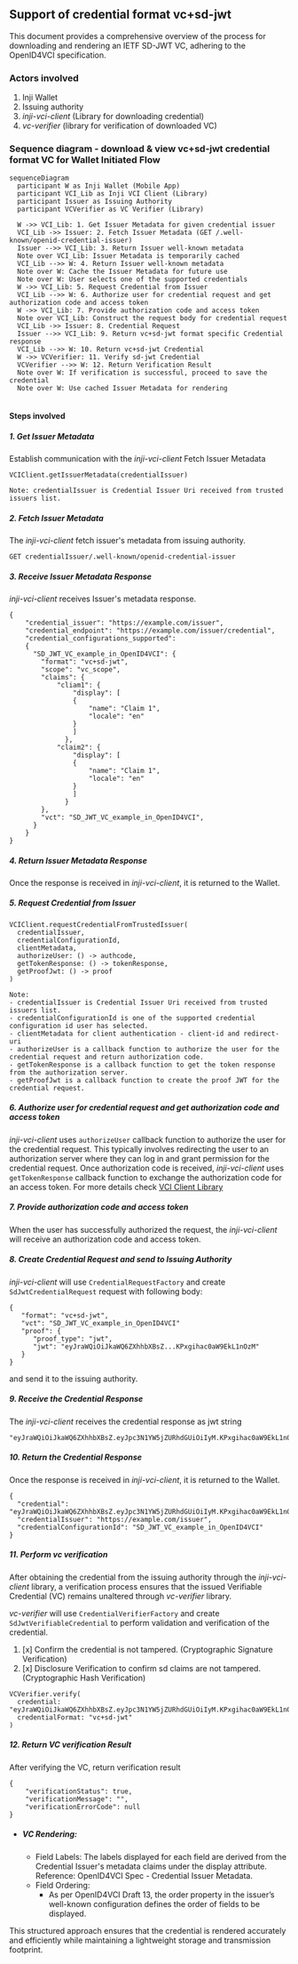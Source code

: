 ## Support of credential format vc+sd-jwt

This document provides a comprehensive overview of the process for downloading and rendering an IETF SD-JWT VC, adhering to the OpenID4VCI specification.

### Actors involved
1. Inji Wallet
2. Issuing authority
3. _inji-vci-client_ (Library for downloading credential)
4. _vc-verifier_ (library for verification of downloaded VC)

###  Sequence diagram - download & view vc+sd-jwt credential format VC for Wallet Initiated Flow

```mermaid
sequenceDiagram
  participant W as Inji Wallet (Mobile App)
  participant VCI_Lib as Inji VCI Client (Library)
  participant Issuer as Issuing Authority
  participant VCVerifier as VC Verifier (Library)

  W ->> VCI_Lib: 1. Get Issuer Metadata for given credential issuer
  VCI_Lib ->> Issuer: 2. Fetch Issuer Metadata (GET /.well-known/openid-credential-issuer)
  Issuer -->> VCI_Lib: 3. Return Issuer well-known metadata
  Note over VCI_Lib: Issuer Metadata is temporarily cached
  VCI_Lib -->> W: 4. Return Issuer well-known metadata
  Note over W: Cache the Issuer Metadata for future use
  Note over W: User selects one of the supported credentials
  W ->> VCI_Lib: 5. Request Credential from Issuer
  VCI_Lib -->> W: 6. Authorize user for credential request and get authorization code and access token
  W ->> VCI_Lib: 7. Provide authorization code and access token
  Note over VCI_Lib: Construct the request body for credential request
  VCI_Lib ->> Issuer: 8. Credential Request
  Issuer -->> VCI_Lib: 9. Return vc+sd-jwt format specific Credential response
  VCI_Lib -->> W: 10. Return vc+sd-jwt Credential
  W ->> VCVerifier: 11. Verify sd-jwt Credential
  VCVerifier -->> W: 12. Return Verification Result
  Note over W: If verification is successful, proceed to save the credential
  Note over W: Use cached Issuer Metadata for rendering
  

```

#### Steps involved
##### 1. Get Issuer Metadata

Establish communication with the _inji-vci-client_
Fetch Issuer Metadata

````
VCIClient.getIssuerMetadata(credentialIssuer)

Note: credentialIssuer is Credential Issuer Uri received from trusted issuers list.
````

##### 2. Fetch Issuer Metadata
The _inji-vci-client_ fetch issuer's metadata from issuing authority.

````
GET credentialIssuer/.well-known/openid-credential-issuer
````


##### 3. Receive Issuer Metadata Response
_inji-vci-client_ receives Issuer's metadata response.

````
{  
    "credential_issuer": "https://example.com/issuer",
    "credential_endpoint": "https://example.com/issuer/credential",    
    "credential_configurations_supported": 
    {
      "SD_JWT_VC_example_in_OpenID4VCI": {
        "format": "vc+sd-jwt",
        "scope": "vc_scope",
        "claims": {
            "cliam1": {
                "display": [
                {
                    "name": "Claim 1",
                    "locale": "en"
                }
                ]
              },
            "claim2": {
                "display": [
                {
                    "name": "Claim 1",
                    "locale": "en"
                }
                ]
              }
        },
        "vct": "SD_JWT_VC_example_in_OpenID4VCI",
      }
    }
}
````

##### 4. Return Issuer Metadata Response
Once the response is received in _inji-vci-client_, it is returned to the Wallet.

##### 5. Request Credential from Issuer

````
VCIClient.requestCredentialFromTrustedIssuer(
  credentialIssuer,
  credentialConfigurationId,
  clientMetadata,
  authorizeUser: () -> authcode,
  getTokenResponse: () -> tokenResponse,
  getProofJwt: () -> proof
)

Note: 
- credentialIssuer is Credential Issuer Uri received from trusted issuers list.
- credentialConfigurationId is one of the supported credential configuration id user has selected.
- clientMetadata for client authentication - client-id and redirect-uri
- authorizeUser is a callback function to authorize the user for the credential request and return authorization code.
- getTokenResponse is a callback function to get the token response from the authorization server.
- getProofJwt is a callback function to create the proof JWT for the credential request.
````

##### 6. Authorize user for credential request and get authorization code and access token
_inji-vci-client_ uses `authorizeUser` callback function to authorize the user for the credential request. 
This typically involves redirecting the user to an authorization server where they can log in and grant permission 
for the credential request.
Once authorization code is received, _inji-vci-client_ uses `getTokenResponse` callback function to exchange the 
authorization code for an access token.
For more details check [VCI Client Library](https://github.com/mosip/inji-vci-client/blob/master/kotlin/README.md)

##### 7. Provide authorization code and access token
When the user has successfully authorized the request, the _inji-vci-client_ will receive an authorization code and access token.


##### 8. Create Credential Request and send to Issuing Authority
_inji-vci-client_ will use `CredentialRequestFactory` and create `SdJwtCredentialRequest` request with following body:

````
{
   "format": "vc+sd-jwt",
   "vct": "SD_JWT_VC_example_in_OpenID4VCI"
   "proof": {
      "proof_type": "jwt",
      "jwt": "eyJraWQiOiJkaWQ6ZXhhbXBsZ...KPxgihac0aW9EkL1nOzM"
   }
}

````
and send it to the issuing authority.

##### 9. Receive the Credential Response
The _inji-vci-client_ receives the credential response as jwt string

```
"eyJraWQiOiJkaWQ6ZXhhbXBsZ.eyJpc3N1YW5jZURhdGUiOiIyM.KPxgihac0aW9EkL1nOzM~disclousure1~disclousure1~"
```

##### 10. Return the Credential Response
Once the response is received in _inji-vci-client_, it is returned to the Wallet.

````
{
  "credential": "eyJraWQiOiJkaWQ6ZXhhbXBsZ.eyJpc3N1YW5jZURhdGUiOiIyM.KPxgihac0aW9EkL1nOzM~disclousure1~disclousure1~",
  "credentialIssuer": "https://example.com/issuer",
  "credentialConfigurationId": "SD_JWT_VC_example_in_OpenID4VCI"
}
````
##### 11. Perform vc verification

After obtaining the credential from the issuing authority through the _inji-vci-client_ library, a verification process ensures that the issued Verifiable Credential (VC) remains unaltered through _vc-verifier_ library.

_vc-verifier_ will use `CredentialVerifierFactory` and create `SdJwtVerifiableCredential` to perform validation and verification of the credential.

1. [x] Confirm the credential is not tampered. (Cryptographic Signature Verification)
2. [x] Disclosure Verification to confirm sd claims are not tampered. (Cryptographic Hash Verification)

````
VCVerifier.verify(
  credential: "eyJraWQiOiJkaWQ6ZXhhbXBsZ.eyJpc3N1YW5jZURhdGUiOiIyM.KPxgihac0aW9EkL1nOzM~disclousure1~disclousure1~",
  credentialFormat: "vc+sd-jwt"
)
````

##### 12. Return VC verification Result
After verifying the VC, return verification result

````
{
    "verificationStatus": true,
    "verificationMessage": "",
    "verificationErrorCode": null
}

````

- #####  VC Rendering:
  - Field Labels:
    The labels displayed for each field are derived from the Credential Issuer's metadata claims under the display attribute.
    Reference: OpenID4VCI Spec - Credential Issuer Metadata.
  - Field Ordering:
    - As per OpenID4VCI Draft 13, the order property in the issuer’s well-known configuration defines the order of fields to be displayed.

This structured approach ensures that the credential is rendered accurately and efficiently while maintaining a lightweight storage and transmission footprint.
